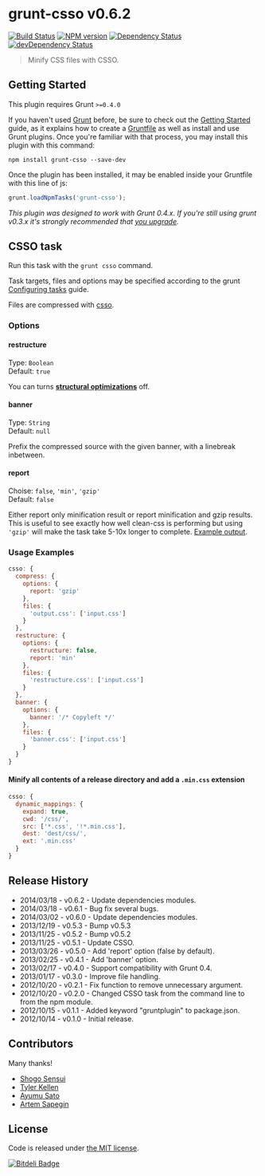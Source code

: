 # grunt-csso  v0.6.2

[![Build Status](https://secure.travis-ci.org/t32k/grunt-csso.svg?branch=master)](http://travis-ci.org/t32k/grunt-csso)
[![NPM version](https://badge.fury.io/js/grunt-csso.svg)](http://badge.fury.io/js/grunt-csso)
[![Dependency Status](https://david-dm.org/t32k/grunt-csso.svg)](https://david-dm.org/t32k/grunt-csso)
[![devDependency Status](https://david-dm.org/t32k/grunt-csso/dev-status.svg)](https://david-dm.org/t32k/grunt-csso#info=devDependencies)


> Minify CSS files with CSSO.

## Getting Started
This plugin requires Grunt `>=0.4.0`

If you haven't used [Grunt](http://gruntjs.com/) before, be sure to check out the [Getting Started](http://gruntjs.com/getting-started) guide, as it explains how to create a [Gruntfile](http://gruntjs.com/sample-gruntfile) as well as install and use Grunt plugins. Once you're familiar with that process, you may install this plugin with this command:

```shell
npm install grunt-csso --save-dev
```

Once the plugin has been installed, it may be enabled inside your Gruntfile with this line of js:

```js
grunt.loadNpmTasks('grunt-csso');
```

*This plugin was designed to work with Grunt 0.4.x. If you're still using grunt v0.3.x it's strongly recommended that [you upgrade](http://gruntjs.com/upgrading-from-0.3-to-0.4).*


## CSSO task

Run this task with the `grunt csso` command.

Task targets, files and options may be specified according to the grunt [Configuring tasks](http://gruntjs.com/configuring-tasks) guide.

Files are compressed with [csso](http://css.github.io/csso/).


### Options

#### restructure

Type: `Boolean`  
Default: `true`

You can turns __[structural optimizations](http://bem.info/tools/optimizers/csso/description/)__ off.

#### banner

Type: `String`  
Default: `null`

Prefix the compressed source with the given banner, with a linebreak inbetween.


#### report

Choise: `false`, `'min'`, `'gzip'`  
Default: `false`

Either report only minification result or report minification and gzip results. This is useful to see exactly how well clean-css is performing but using `'gzip'` will make the task take 5-10x longer to complete. [Example output](https://github.com/sindresorhus/maxmin#readme).


### Usage Examples

```js
csso: {
  compress: {
    options: {
      report: 'gzip'
    },
    files: {
      'output.css': ['input.css']
    }
  },
  restructure: {
    options: {
      restructure: false,
      report: 'min'
    },
    files: {
      'restructure.css': ['input.css']
    }
  },
  banner: {
    options: {
      banner: '/* Copyleft */'
    },
    files: {
      'banner.css': ['input.css']
    }
  }
}
```

#### Minify all contents of a release directory and add a `.min.css` extension

```js
csso: {
  dynamic_mappings: {
    expand: true,
    cwd: '/css/',
    src: ['*.css', '!*.min.css'],
    dest: 'dest/css/',
    ext: '.min.css'
  }
}
```

## Release History

+ 2014/03/18 - v0.6.2 - Update dependencies modules.
+ 2014/03/18 - v0.6.1 - Bug fix several bugs.
+ 2014/03/02 - v0.6.0 - Update dependencies modules.
+ 2013/12/19 - v0.5.3 - Bump v0.5.3
+ 2013/11/25 - v0.5.2 - Bump v0.5.2
+ 2013/11/25 - v0.5.1 - Update CSSO.
+ 2013/03/26 - v0.5.0 - Add 'report' option (false by default).
+ 2013/02/25 - v0.4.1 - Add 'banner' option. 
+ 2013/02/17 - v0.4.0 - Support compatibility with Grunt 0.4.
+ 2013/01/17 - v0.3.0 - Improve file handling.
+ 2012/10/20 - v0.2.1 - Fix function to remove unnecessary argument.
+ 2012/10/20 - v0.2.0 - Changed CSSO task from the command line to from the npm module.
+ 2012/10/15 - v0.1.1 - Added keyword "gruntplugin" to package.json.
+ 2012/10/14 - v0.1.0 - Initial release.

## Contributors

Many thanks!

+ [Shogo Sensui](https://github.com/1000ch)
+ [Tyler Kellen](https://github.com/tkellen)
+ [Ayumu Sato](https://github.com/ahomu)
+ [Artem Sapegin](https://github.com/sapegin)

## License

Code is released under [the MIT license](LICENSE).

[![Bitdeli Badge](https://d2weczhvl823v0.cloudfront.net/t32k/grunt-csso/trend.png)](https://bitdeli.com/free "Bitdeli Badge")